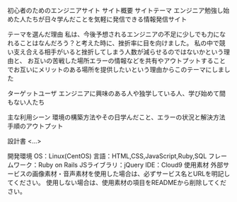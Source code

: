 初心者のためのエンジニアサイト
サイト概要
サイトテーマ
エンジニア勉強し始めた人たちが日々学んだことを気軽に発信できる情報発信サイト

テーマを選んだ理由
私は、今後予想されるエンジニアの不足に少しでも力になれることはなんだろう？と考えた時に、挫折率に目を向けました。 私の中で競い支え合える相手がいると挫折してしまう人数が減らせるのではないかという理由と、 お互いの苦戦した場所エラーの情報などを共有やアウトプットすることでお互いにメリットのある場所を提供したいという理由からこのテーマにしました

ターゲットユーザ
エンジニアに興味のある人や独学している人、学び始めて間もない人たち

主な利用シーン
環境の構築方法やその日学んだこと、エラーの状況と解決方法手順のアウトプット

設計書
<...>

開発環境
OS：Linux(CentOS)
言語：HTML,CSS,JavaScript,Ruby,SQL
フレームワーク：Ruby on Rails
JSライブラリ：jQuery
IDE：Cloud9
使用素材
外部サービスの画像素材・音声素材を使用した場合は、必ずサービス名とURLを明記してください。
使用しない場合は、使用素材の項目をREADMEから削除してください。